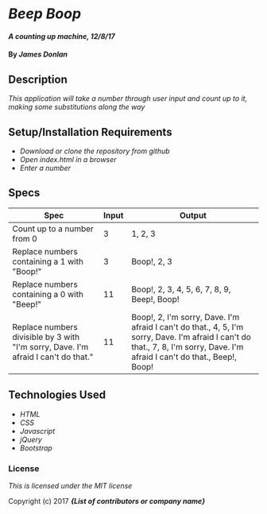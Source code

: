 # _Beep Boop_

#### _A counting up machine, 12/8/17_

#### By _**James Donlan**_

## Description

_This application will take a number through user input and count up to it, making some substitutions along the way_

## Setup/Installation Requirements

* _Download or clone the repository from github_
* _Open index.html in a browser_
* _Enter a number_

## Specs

| Spec                                        | Input | Output                                   |
|---------------------------------------------|-------|------------------------------------------|
| Count up to a number from 0                 | 3     | 1, 2, 3                                  |
| Replace numbers containing a 1 with "Boop!" | 3     | Boop!, 2, 3                              |
| Replace numbers containing a 0 with "Beep!" | 11    | Boop!, 2, 3, 4, 5, 6, 7, 8, 9, Beep!, Boop! |   |
| Replace numbers divisible by 3 with "I'm sorry, Dave. I'm afraid I can't do that." | 11    | Boop!, 2, I'm sorry, Dave. I'm afraid I can't do that., 4, 5, I'm sorry, Dave. I'm afraid I can't do that., 7, 8, I'm sorry, Dave. I'm afraid I can't do that., Beep!, Boop! |   |


## Technologies Used

* _HTML_
* _CSS_
* _Javascript_
* _jQuery_
* _Bootstrap_

### License

*This is licensed under the MIT license*

Copyright (c) 2017 **_{List of contributors or company name}_**
